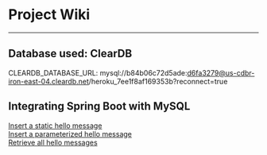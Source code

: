 # Project Wiki
---
## Database used: ClearDB  
CLEARDB_DATABASE_URL: mysql://b84b06c72d5ade:d6fa3279@us-cdbr-iron-east-04.cleardb.net/heroku_7ee1f8af169353b?reconnect=true  


## Integrating Spring Boot with MySQL
[Insert a static hello message](https://cs5200-summer2018-smatta.herokuapp.com/api/hello/insert)  
[Insert a parameterized hello message](https://cs5200-summer2018-smatta.herokuapp.com/api/hello/insert/It%20works%20perfectly)  
[Retrieve all hello messages](https://cs5200-summer2018-smatta.herokuapp.com/api/hello/select/all)  

